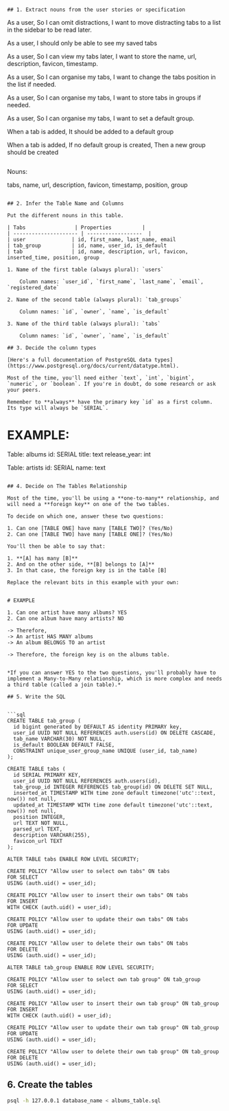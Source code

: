 
```

## 1. Extract nouns from the user stories or specification

```

As a user,
So I can omit distractions,
I want to move distracting tabs to a list in the sidebar to be read later.

As a user,
I should only be able to see my saved tabs

As a user,
So I can view my tabs later,
I want to store the name, url, description, favicon, timestamp.

As a user,
So I can organise my tabs,
I want to change the tabs position in the list if needed.

As a user,
So I can organise my tabs,
I want to store tabs in groups if needed.

As a user,
So I can organise my tabs,
I want to set a default group.

When a tab is added,
It should be added to a default group

When a tab is added,
If no default group is created,
Then a new group should be created

```

```
Nouns:

tabs, name, url, description, favicon, timestamp, position, group
```

## 2. Infer the Table Name and Columns

Put the different nouns in this table. 

| Tabs                | Properties          |
| --------------------- | ------------------  |
| user               | id, first_name, last_name, email
| tab_group          | id, name, user_id, is_default
| tab                | id, name, description, url, favicon, inserted_time, position, group

1. Name of the first table (always plural): `users` 

    Column names: `user_id`, `first_name`, `last_name`, `email`, `registered_date`

2. Name of the second table (always plural): `tab_groups` 

    Column names: `id`, `owner`, `name`, `is_default`

3. Name of the third table (always plural): `tabs` 

    Column names: `id`, `owner`, `name`, `is_default`

## 3. Decide the column types

[Here's a full documentation of PostgreSQL data types](https://www.postgresql.org/docs/current/datatype.html).

Most of the time, you'll need either `text`, `int`, `bigint`, `numeric`, or `boolean`. If you're in doubt, do some research or ask your peers.

Remember to **always** have the primary key `id` as a first column. Its type will always be `SERIAL`.

```
# EXAMPLE:

Table: albums
id: SERIAL
title: text
release_year: int

Table: artists
id: SERIAL
name: text
```

## 4. Decide on The Tables Relationship

Most of the time, you'll be using a **one-to-many** relationship, and will need a **foreign key** on one of the two tables.

To decide on which one, answer these two questions:

1. Can one [TABLE ONE] have many [TABLE TWO]? (Yes/No)
2. Can one [TABLE TWO] have many [TABLE ONE]? (Yes/No)

You'll then be able to say that:

1. **[A] has many [B]**
2. And on the other side, **[B] belongs to [A]**
3. In that case, the foreign key is in the table [B]

Replace the relevant bits in this example with your own:


# EXAMPLE

1. Can one artist have many albums? YES
2. Can one album have many artists? NO

-> Therefore,
-> An artist HAS MANY albums
-> An album BELONGS TO an artist

-> Therefore, the foreign key is on the albums table.


*If you can answer YES to the two questions, you'll probably have to implement a Many-to-Many relationship, which is more complex and needs a third table (called a join table).*

## 5. Write the SQL


```sql
CREATE TABLE tab_group (
  id bigint generated by DEFAULT AS identity PRIMARY key, 
  user_id UUID NOT NULL REFERENCES auth.users(id) ON DELETE CASCADE, 
  tab_name VARCHAR(30) NOT NULL, 
  is_default BOOLEAN DEFAULT FALSE,
  CONSTRAINT unique_user_group_name UNIQUE (user_id, tab_name) 
);

CREATE TABLE tabs (
  id SERIAL PRIMARY KEY,
  user_id UUID NOT NULL REFERENCES auth.users(id), 
  tab_group_id INTEGER REFERENCES tab_group(id) ON DELETE SET NULL,
  inserted_at TIMESTAMP WITH time zone default timezone('utc'::text, now()) not null,
  updated_at TIMESTAMP WITH time zone default timezone('utc'::text, now()) not null,
  position INTEGER,
  url TEXT NOT NULL,
  parsed_url TEXT,
  description VARCHAR(255),
  favicon_url TEXT
);

ALTER TABLE tabs ENABLE ROW LEVEL SECURITY;

CREATE POLICY "Allow user to select own tabs" ON tabs
FOR SELECT
USING (auth.uid() = user_id);

CREATE POLICY "Allow user to insert their own tabs" ON tabs
FOR INSERT
WITH CHECK (auth.uid() = user_id);

CREATE POLICY "Allow user to update their own tabs" ON tabs
FOR UPDATE
USING (auth.uid() = user_id);

CREATE POLICY "Allow user to delete their own tabs" ON tabs
FOR DELETE
USING (auth.uid() = user_id);

ALTER TABLE tab_group ENABLE ROW LEVEL SECURITY;

CREATE POLICY "Allow user to select own tab group" ON tab_group
FOR SELECT
USING (auth.uid() = user_id);

CREATE POLICY "Allow user to insert their own tab group" ON tab_group
FOR INSERT
WITH CHECK (auth.uid() = user_id);

CREATE POLICY "Allow user to update their own tab group" ON tab_group
FOR UPDATE
USING (auth.uid() = user_id);

CREATE POLICY "Allow user to delete their own tab group" ON tab_group
FOR DELETE
USING (auth.uid() = user_id);

```

## 6. Create the tables

```bash
psql -h 127.0.0.1 database_name < albums_table.sql
```